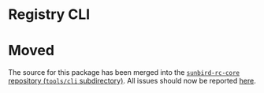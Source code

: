 # Registry CLI

# Moved

The source for this package has been merged into the
[`sunbird-rc-core` repository (`tools/cli` subdirectory)](https://github.com/sunbird-rc/sunbird-rc-core/tree/main/tools/cli).
All issues should now be reported
[here](https://github.com/sunbird-rc/community/issues/new/choose).
